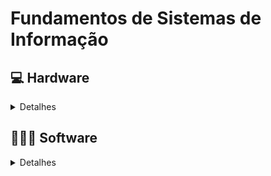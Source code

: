 # Fundamentos de Sistemas de Informação

## 💻 Hardware
<details>
    <summary>Detalhes</summary>

### 📑 ATIVIDADE ASSÍNCRONA:
Desenvolver um mapa conceitual com a temática: Componentes e Recursos dos Sistemas de Informação: Hardware.
* A atividade poderá ser feita em equipe, com no máximo 3 alunos, sendo livre o aplicativo a ser utilizado, ou mesmo, manuscrito.
* O mapa será utilizado pela equipe para outra atividade.
* Bibliografia a critério do aluno ou equipe, como sugestão:
  
  - [x] Princípios de Sistemas de Informação - Tradução da 11ª edição da norte-americana Ralph M. Stair | George W. Reynolds.  
  - [ ] O’Brien, James A. Administração de sistemas de informação- 15. ed.  – Porto Alegre : AMGH, 2013.
  > Estes, entre outros, disponíveis na Minha Biblioteca.

</details>



## 👨🏼‍💻 Software

<details>

<summary>Detalhes</summary>

  

### 📑 ATIVIDADE ASSÍNCRONA:

> Desenvolver um mapa conceitual com a temática: Componentes e Recursos dos Sistemas de Informação: software.
> * A atividade poderá ser feita em equipe, com no máximo 3 alunos, sendo livre o aplicativo a ser utilizado, ou mesmo, manuscrito.
> * O mapa será utilizado pela equipe para outra atividade. - A equipe poderá escolher um dos grupos de conteúdo abaixo:

#### CONTEÚDO 01:

- [ ] Saas (Definição) - Pags. (221 a 227)
- [ ] Saas (Funcionamento) e (software on-premises/ em nuvem) - Pags. (228 a 238)

> #### **Bibliografia**:
>Infraestrutura de TI / Diego César Batista Mariano... [et al.] ; revisão técnica: >Adriano Vogel e Gisele Lozada. – Porto Alegre : SAGAH, 2020. ISBN 978->65-5690-020-9 1. Informática – Ciência e tecnologia – Infraestrutura – Rede de computadores. I. Mariano, Diego César Batista.

<hr/>

#### CONTEÚDO 02:

- [ ] Software de Computador - Pags. ((80 a 89) e (94 a 98))

> #### **Bibliografia**:
> Gordon, Steven R. Sistemas de informação : uma abordagem gerencial / Steven R. Gordon, Judith R. Gordon ; tradução Oscar Rudy Kronmeyer Filho ; revisão técnica Sandra Regina Holanda Mariano. - [Reimpr.]. - Rio de Janeiro : LTC, 2013.Tradução de: Information systems : a management approach, 3rd ed ISBN 978-85-216-1479-1

<hr/>

#### CONTEÚDO 03:

- [x] Software de Sistemas e Aplicativo - Páginas 156 à 184  

> #### **Bibliografia**:
> Princípios de Sistemas de Informação, Ralph M. Stair e George W. Reynolds Tradução da 11a edição norte-americana 3a edição Brasileira.


<hr/>  

A bibliografia é dada como sugestão, mas, independente da que usarem, especifiquem no trabalho.

  

</details>

